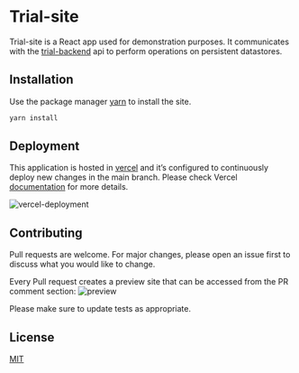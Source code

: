 # Trial-site

Trial-site is a React app used for demonstration purposes. It communicates with the [trial-backend](https://github.com/nahuel242/trial-backend) api to perform operations on persistent datastores.

## Installation

Use the package manager [yarn](https://classic.yarnpkg.com/lang/en/docs/install/) to install the site.

```bash
yarn install
```

## Deployment
This application is hosted in [vercel](https://vercel.com/) and it’s configured to continuously deploy new changes in the main branch. 
Please check Vercel [documentation](https://vercel.com/docs/concepts/git) for more details.

![vercel-deployment](https://vercel.com/_next/image?url=%2Fstatic%2Fdocs%2Fconcepts%2Fgit%2Fgit-push.png&w=3840&q=75)


## Contributing
Pull requests are welcome. For major changes, please open an issue first to discuss what you would like to change.

Every Pull request creates a preview site that can be accessed from the PR comment section:
![preview](https://vercel.com/_next/image?url=https%3A%2F%2Fassets.vercel.com%2Fimage%2Fupload%2Fcontentful%2Fimage%2Fe5382hct74si%2F7yjcsyS64Hc3jbe030C0jC%2F17067c28033253d9ee69aa560157b74c%2FPull_Request_comment_update.png&w=3840&q=75)

Please make sure to update tests as appropriate.

## License
[MIT](https://choosealicense.com/licenses/mit/)